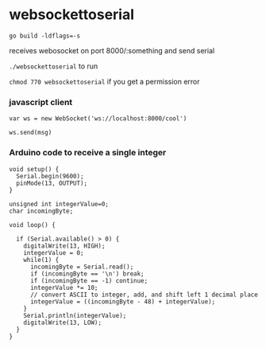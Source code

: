 # websockettoserial

```
go build -ldflags=-s
```

receives webosocket on port 8000/:something and send serial

`./websockettoserial` to run

`chmod 770 websockettoserial` if you get a permission error


### javascript client

```
var ws = new WebSocket('ws://localhost:8000/cool')

ws.send(msg)
```

### Arduino code to receive a single integer

```
void setup() {
  Serial.begin(9600);
  pinMode(13, OUTPUT);
}

unsigned int integerValue=0;
char incomingByte;

void loop() {
  
  if (Serial.available() > 0) {
    digitalWrite(13, HIGH);
    integerValue = 0;
    while(1) {
      incomingByte = Serial.read();
      if (incomingByte == '\n') break;
      if (incomingByte == -1) continue;
      integerValue *= 10;
      // convert ASCII to integer, add, and shift left 1 decimal place
      integerValue = ((incomingByte - 48) + integerValue);
    }
    Serial.println(integerValue);
    digitalWrite(13, LOW);
  }
}
```